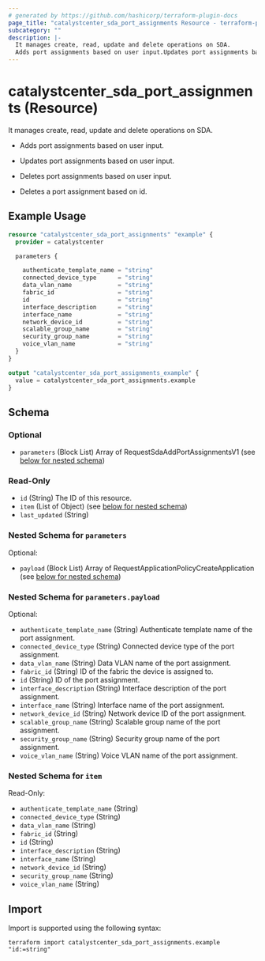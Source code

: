 ```yaml
---
# generated by https://github.com/hashicorp/terraform-plugin-docs
page_title: "catalystcenter_sda_port_assignments Resource - terraform-provider-catalystcenter"
subcategory: ""
description: |-
  It manages create, read, update and delete operations on SDA.
  Adds port assignments based on user input.Updates port assignments based on user input.Deletes port assignments based on user input.Deletes a port assignment based on id.
---
```


# catalystcenter_sda_port_assignments (Resource)

It manages create, read, update and delete operations on SDA.

- Adds port assignments based on user input.

- Updates port assignments based on user input.

- Deletes port assignments based on user input.

- Deletes a port assignment based on id.

## Example Usage

```terraform
resource "catalystcenter_sda_port_assignments" "example" {
  provider = catalystcenter

  parameters {

    authenticate_template_name = "string"
    connected_device_type      = "string"
    data_vlan_name             = "string"
    fabric_id                  = "string"
    id                         = "string"
    interface_description      = "string"
    interface_name             = "string"
    network_device_id          = "string"
    scalable_group_name        = "string"
    security_group_name        = "string"
    voice_vlan_name            = "string"
  }
}

output "catalystcenter_sda_port_assignments_example" {
  value = catalystcenter_sda_port_assignments.example
}
```

<!-- schema generated by tfplugindocs -->
## Schema

### Optional

- `parameters` (Block List) Array of RequestSdaAddPortAssignmentsV1 (see [below for nested schema](#nestedblock--parameters))

### Read-Only

- `id` (String) The ID of this resource.
- `item` (List of Object) (see [below for nested schema](#nestedatt--item))
- `last_updated` (String)

<a id="nestedblock--parameters"></a>
### Nested Schema for `parameters`

Optional:

- `payload` (Block List) Array of RequestApplicationPolicyCreateApplication (see [below for nested schema](#nestedblock--parameters--payload))

<a id="nestedblock--parameters--payload"></a>
### Nested Schema for `parameters.payload`

Optional:

- `authenticate_template_name` (String) Authenticate template name of the port assignment.
- `connected_device_type` (String) Connected device type of the port assignment.
- `data_vlan_name` (String) Data VLAN name of the port assignment.
- `fabric_id` (String) ID of the fabric the device is assigned to.
- `id` (String) ID of the port assignment.
- `interface_description` (String) Interface description of the port assignment.
- `interface_name` (String) Interface name of the port assignment.
- `network_device_id` (String) Network device ID of the port assignment.
- `scalable_group_name` (String) Scalable group name of the port assignment.
- `security_group_name` (String) Security group name of the port assignment.
- `voice_vlan_name` (String) Voice VLAN name of the port assignment.



<a id="nestedatt--item"></a>
### Nested Schema for `item`

Read-Only:

- `authenticate_template_name` (String)
- `connected_device_type` (String)
- `data_vlan_name` (String)
- `fabric_id` (String)
- `id` (String)
- `interface_description` (String)
- `interface_name` (String)
- `network_device_id` (String)
- `security_group_name` (String)
- `voice_vlan_name` (String)

## Import

Import is supported using the following syntax:

```shell
terraform import catalystcenter_sda_port_assignments.example "id:=string"
```

